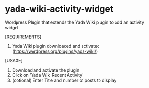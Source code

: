 # yada-wiki-activity-widget
Wordpress Plugin that extends the Yada Wiki plugin to add an activity widget

[REQUIREMENTS]
1. Yada Wiki plugin downloaded and activated (https://wordpress.org/plugins/yada-wiki/)

[USAGE]
1. Download and activate the plugin
2. Click on 'Yada Wiki Recent Activity'
3. (optional) Enter Title and number of posts to display

